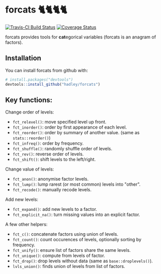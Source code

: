 # forcats 🐈🐈🐈🐈

[![Travis-CI Build Status](https://travis-ci.org/hadley/forcats.svg?branch=master)](https://travis-ci.org/hadley/forcats)
[![Coverage Status](https://img.shields.io/codecov/c/github/hadley/forcats/master.svg)](https://codecov.io/github/hadley/forcats?branch=master)

forcats provides tools for **cat**egorical variables (forcats is an anagram of factors).

## Installation

You can install forcats from github with:

```R
# install.packages("devtools")
devtools::install_github("hadley/forcats")
```

## Key functions:

Change order of levels:

* `fct_relevel()`: move specified level up front.
* `fct_inorder()`: order by first appearance of each level.
* `fct_reorder()`: order by summary of another value.
  (same as `stats::reorder()`)
* `fct_infreq()`:  order by frequency.
* `fct_shuffle()`: randomly shuffle order of levels.
* `fct_rev()`:     reverse order of levels.
* `fct_shift()`:   shift levels to the left/right.

Change value of levels:

* `fct_anon()`:     anonymise factor levels.
* `fct_lump()`:     lump rarest (or most common) levels into "other".
* `fct_recode()`:   manually recode levels.

Add new levels:

* `fct_expand()`:      add new levels to a factor.
* `fct_explicit_na()`: turn missing values into an explicit factor.

A few other helpers:

* `fct_c()`:      concatenate factors using union of levels.
* `fct_count()`:  count occurences of levels, optionally sorting by frequency.
* `fct_unify()`:  ensure list of factors share the same levels.
* `fct_unique()`: compute from levels of factor.
* `fct_drop()`:   drop levels without data (same as `base::droplevels()`).
* `lvls_union()`: finds union of levels from list of factors.
